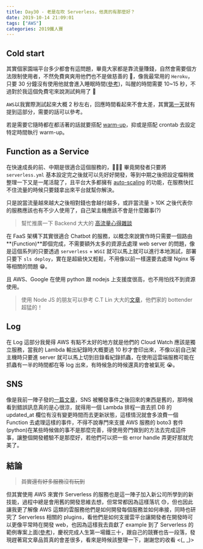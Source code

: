 ```yaml
---
title: Day30 - 老是在吹 Serverless，他真的有那麼好？
date: 2019-10-14 21:09:01
tags: ["AWS"]
categories: 2019鐵人賽
---
```


## Cold start

其實個家園端平台多少都會有這問題，畢竟大家都是靠流量賺錢，自然會需要個方法限制使用者，不然免費爽爽用他們也不是做慈善的 🤣，像我最常用的 `Heroku`，只要 30 分鐘沒有使用他就會進入睡眠時間([參考](https://devcenter.heroku.com/articles/free-dyno-hours))，叫醒的時間需要 10~15 秒，不過對於我這個免費宅來說測試夠用了 🤣

`AWS`以我實際測試起來大概 2 秒左右，回應時間看起來不會太差，其實[第一天](https://ithelp.ithome.com.tw/articles/10213431)就有提到這部分，需要的話可以參考。

若是需要它隨時都在都活著的話就要搭配 [warm-up](https://ithelp.ithome.com.tw/articles/10226742)，抑或是搭配 crontab 去設定特定時間執行 warm-up。

## Function as a Service

在快速成長的前、中期是很適合這個服務的， 畢竟開發者只要將 `serverless.yml` 基本設定完之後就可以先好好開發，等到中期之後把設定檔稍微整理一下又是一尾活龍了，且平台大多都擁有 [auto-scaling](https://aws.amazon.com/tw/autoscaling/) 的功能，在服務快扛不住流量的時候只要錢拿出來平台就幫你解決。

只是說當流量越來越大之後相對錢也會越付越多，或許當流量 > 10K 之後代表你的服務應該也有不少人使用了，自己架主機應該不會是什麼難事(?)

> 幫忙推廣一下 Backend 大大的 [高流量心得雜談](https://github.com/TritonHo/slides/blob/master/Taipei%202019-10%20talk/concurrency.pdf?fbclid=IwAR3R67wIt5fXPjG3hZNHaVw3tuCVrpNJtIdecTTIiQz0dgT-bZwymIYLYiA)

在 FaaS 架構下其實很適合 Chatbot 的服務，以概念來說實作時只需要一個路由**(Function)**即個完成，不需要額外太多的資源去處理 web server 的問題，像是這個系列的只要透過 `serverless` + `WSGI` 就可以馬上就可以進行本地測試，部署只要下 `sls deploy`，實在是超級快又輕鬆，不用像以前一樣還要去處理 Nginx 等等相關的問題 😁。

且 AWS、Google 在使用 python 跟 nodejs 上支援度很高，也不用怕找不到資源使用。

> 使用 Node JS 的朋友可以參考 C.T Lin 大大的[文章](https://ithelp.ithome.com.tw/users/20103630/ironman/2798)，他們家的 bottender 超猛的！

## Log

在 Log 這部分我覺得 AWS 有點不太好的地方就是他們的 Cloud Watch 應該是獨立服務，當我的 Lambda 輸出紀錄時大概要過 10 秒才會印出來，不像以前自己架主機時只要進 server 就可以馬上切到目錄看紀錄抓蟲，在使用這雲端服務可能在抓蟲有一半的時間都在等 log 出來，有時候急的時候還真的會被氣死 😭。

## SNS

像是我前一陣子發的[一篇文章](https://medium.com/@nijia.lin/use-serverless-corn-to-execute-sns-getendpointattributes-returns-old-data-after-e7df7c09b45b)，SNS 被觸發事件之後回來的東西是舊的，那時候看到錯誤訊息真的是心很涼，就得用一個 Lambda 排程一直去抓 DB 的 updated_at 欄位有沒有變更時間而去更新狀態，這樣情況就會多浪費一個 Function 去處理這樣的事件，不得不說專門來支援 AWS 服務的 boto3 套件(python)在某些時候做的事不是那麼完善，得使用旁門做到的方法去完成這件事，讓整個開發體驗不是那麼好，若他們可以把一些 error handle 弄更好那就完美了。

## 結論

> ~~其實還有好多服務沒有玩到~~

但其實使用 AWS 來實作 Serverless 的服務也是這一陣子加入新公司所學到的新技能，過程中總是會用舊的開發思維去想，但常常都因為這樣落坑 😓，但也因此讓我更了解像 AWS 這類的雲服務他們是如何開發每個服務並如何串接，同時也研究了 Serverless 相關的 plugins，看他們是如何支援雲平台讓開發者在開發時可以更像平常時在開發 web，也因為這樣我去貢獻了 example 到了 Serverless 的範例專案上面([參考](https://github.com/serverless/examples/pulls?q=is%3Apr+author%3Alouis70109+is%3Aclosed))，慶祝完成人生第一場鐵三十，跟自己的競賽也告一段落，發現趕著寫文章品質真的會差很多，看來是時候該整理一下，謝謝您的收看 <(\_ \_)>
